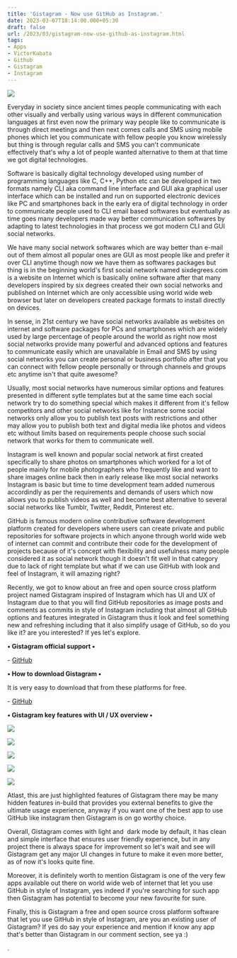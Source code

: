```yaml
---
title: 'Gistagram - Now use GitHub as Instagram.'
date: 2023-03-07T18:14:00.000+05:30
draft: false
url: /2023/03/gistagram-now-use-github-as-instagram.html
tags: 
- Apps
- VictorKabata
- Github
- Gistagram
- Instagram
---
```


 [![](https://lh3.googleusercontent.com/-WbuTwniB4eU/ZBSSfaHqbKI/AAAAAAAAQrI/kRQs-lGoDbYRsf7LmLLAAwuXM5fwNU22ACNcBGAsYHQ/s1600/1679069817749375-0.png)](https://lh3.googleusercontent.com/-WbuTwniB4eU/ZBSSfaHqbKI/AAAAAAAAQrI/kRQs-lGoDbYRsf7LmLLAAwuXM5fwNU22ACNcBGAsYHQ/s1600/1679069817749375-0.png) 

  

  

Everyday in society since ancient times people communicating with each other visually and verbally using various ways in different communication languages at first even now the primary way people like to communicate is through direct meetings and then next comes calls and SMS using mobile phones which let you communicate with fellow people you know wirelessly but thing is through regular calls and SMS you can't communicate effectively that's why a lot of people wanted alternative to them at that time we got digital technologies.

  

Software is basically digital technology developed using number of programming languages like C, C++, Python etc can be developed in two formats namely CLI aka command line interface and GUI aka graphical user interface which can be installed and run on supported electronic devices like PC and smartphones back in the early era of digital technology in order to communicate people used to CLI email based softwares but eventually as time goes many developers made way better communication softwares by adapting to latest technologies in that process we got modern CLI and GUI social networks.

  

We have many social network softwares which are way better than e-mail out of them almost all popular ones are GUI as most people like and prefer it over CLI anytime though now we have them as softwares packages but thing is in the beginning world's first social network named sixdegrees.com is a website on Internet which is basically online software after that many developers inspired by six degrees created their own social networks and published on Internet which are only accessible using world wide web browser but later on developers created package formats to install directly on devices.

  

In sense, in 21st century we have social networks available as websites on internet and software packages for PCs and smartphones which are widely used by large percentage of people around the world as right now most social networks provide many powerful and advanced options and features to communicate easily which are unavailable in Email and SMS by using social networks you can create personal or business portfolio after that you can connect with fellow people personally or through channels and groups etc anytime isn't that quite awesome?

  

Usually, most social networks have numerous similar options and features presented in different sytle templates but at the same time each social network try to do something special which makes it different from it's fellow competitors and other social networks like for Instance some social networks only allow you to publish text posts with restrictions and other may allow you to publish both text and digital media like photos and videos etc without limits based on requirements people choose such social network that works for them to communicate well.

  

Instagram is well known and popular social network at first created specifically to share photos on smartphones which worked for a lot of people mainly for mobile photographers who frequently like and want to share images online back then in early release like most social networks Instagram is basic but time to time development team added numerous accordindly as per the requirements and demands of users which now allows you to publish videos as well and become best alternative to several social networks like Tumblr, Twitter, Reddit, Pinterest etc.

  

GitHub is famous modern online contributive software development platform created for developers where users can create private and public repositories for software projects in which anyone through world wide web of internet can commit and contribute their code for the development of projects because of it's concept with flexibility and usefulness many people considered it as social network though it doesn't fit well in that category due to lack of right template but what if we can use GitHub with look and feel of Instagram, it will amazing right?

  

Recently, we got to know about an free and open source cross platform project named Gistagram inspired of Instagram which has UI and UX of Instagram due to that you will find GitHub repositories as image posts and comments as commits in style of Instagram including that almost all GitHub options and features integrated in Gistagram thus it look and feel something new and refreshing including that it also simplify usage of GitHub, so do you like it? are you interested? If yes let's explore.

  

**• Gistagram official support •**

\- [GitHub](https://github.com/VictorKabata/Gistagram)

**• How to download Gistagram •**

It is very easy to download that from these platforms for free.

\- [GitHub](https://github.com/VictorKabata/Gistagram)

**• Gistagram key features with UI / UX overview •**

  

 [![](https://lh3.googleusercontent.com/-BXVKRlh3TA4/ZBVKHuE00OI/AAAAAAAAQrg/qk-y7XYS6fsuYZye1YdAK9rz-f2Yizl4QCNcBGAsYHQ/s1600/1679116827328797-0.png)](https://lh3.googleusercontent.com/-BXVKRlh3TA4/ZBVKHuE00OI/AAAAAAAAQrg/qk-y7XYS6fsuYZye1YdAK9rz-f2Yizl4QCNcBGAsYHQ/s1600/1679116827328797-0.png) 

 [![](https://lh3.googleusercontent.com/-Pzlb5CTQ3Xk/ZBVKGxD_zyI/AAAAAAAAQrc/zGyGcWgqeEA6ufjzCzcCu39KS5151-xIACNcBGAsYHQ/s1600/1679116823851391-1.png)](https://lh3.googleusercontent.com/-Pzlb5CTQ3Xk/ZBVKGxD_zyI/AAAAAAAAQrc/zGyGcWgqeEA6ufjzCzcCu39KS5151-xIACNcBGAsYHQ/s1600/1679116823851391-1.png) 

 [![](https://lh3.googleusercontent.com/-VS09LhV07pU/ZBVKFyowQRI/AAAAAAAAQrY/HckHaidCbxExM3j1dSYd8ECwmshM5mXAQCNcBGAsYHQ/s1600/1679116820439488-2.png)](https://lh3.googleusercontent.com/-VS09LhV07pU/ZBVKFyowQRI/AAAAAAAAQrY/HckHaidCbxExM3j1dSYd8ECwmshM5mXAQCNcBGAsYHQ/s1600/1679116820439488-2.png) 

 [![](https://lh3.googleusercontent.com/-U9A-TJ64RA4/ZBVKFCu_n0I/AAAAAAAAQrU/aQt4PGLtDZsNtio6yiyHdRX_avkfkYW6ACNcBGAsYHQ/s1600/1679116816796279-3.png)](https://lh3.googleusercontent.com/-U9A-TJ64RA4/ZBVKFCu_n0I/AAAAAAAAQrU/aQt4PGLtDZsNtio6yiyHdRX_avkfkYW6ACNcBGAsYHQ/s1600/1679116816796279-3.png) 

 [![](https://lh3.googleusercontent.com/-bCulzbjyynE/ZBVKDyUKMbI/AAAAAAAAQrQ/y5DQPOBP6pgkVT7H2r9u6-akzgFI4S8egCNcBGAsYHQ/s1600/1679116812129391-4.png)](https://lh3.googleusercontent.com/-bCulzbjyynE/ZBVKDyUKMbI/AAAAAAAAQrQ/y5DQPOBP6pgkVT7H2r9u6-akzgFI4S8egCNcBGAsYHQ/s1600/1679116812129391-4.png) 

  

Atlast, this are just highlighted features of Gistagram there may be many hidden features in-build that provides you external benefits to give the ultimate usage experience, anyway if you want one of the best app to use GitHub like instagram then Gistagram is on go worthy choice.

  

Overall, Gistagram comes with light and  dark mode by default, it has clean and simple interface that ensures user friendly experience, but in any project there is always space for improvement so let's wait and see will Gistagram get any major UI changes in future to make it even more better, as of now it's looks quite fine.

  

Moreover, it is definitely worth to mention Gistagram is one of the very few apps available out there on world wide web of internet that let you use GitHub in style of Instagram, yes indeed if you're searching for such app then Gistagram has potential to become your new favourite for sure.

  

Finally, this is Gistagram a free and open source cross platform software that let you use GitHub in style of Instagram, are you an existing user of Gistagram? If yes do say your experience and mention if know any app that's better than Gistagram in our comment section, see ya :) 

.